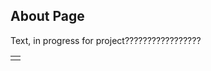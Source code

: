## About Page
<style>
table {
    border: red;
}

</style>
<table>
    <td>
        <tr>Text, in progress for project?????????????????</tr>
    </td>
</table>